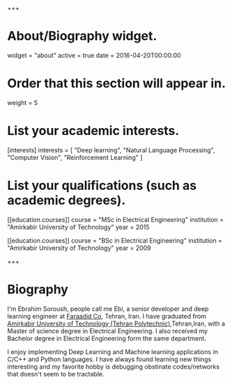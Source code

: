 +++
# About/Biography widget.
widget = "about"
active = true
date = 2016-04-20T00:00:00

# Order that this section will appear in.
weight = 5

# List your academic interests.
[interests]
  interests = [
    "Deep learning",
    "Natural Language Processing",
    "Computer Vision",
    "Reinforcement Learning"
  ]

# List your qualifications (such as academic degrees).
[[education.courses]]
  course = "MSc in Electrical Engineering"
  institution = "Amirkabir University of Technology"
  year = 2015

[[education.courses]]
  course = "BSc in Electrical Engineering"
  institution = "Amirkabir University of Technology"
  year = 2009
 
+++

# Biography

I'm Ebrahim Soroush, people call me Ebi, a senior developer and deep learning engineer at [Faraadid Co](http://www.faraadid.com/VisitorPages/default.aspx?itemid=3), Tehran, Iran. I have graduated from [Amirkabir University of Technology (Tehran Polytechnic)](http://aut.ac.ir/aut/),Tehran,Iran, with a Master of science degree in Electrical Engineering. I also received my Bachelor degree in Electrical Engineering form the same department.

I enjoy implementing Deep Learning and Machine learning applications in C/C++ and Python languages. I have always found learning new things interesting and my favorite hobby is debugging obstinate codes/networks that doesn't seem to be tractable.
